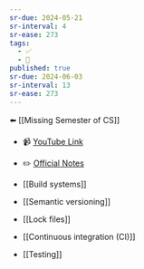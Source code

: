 ```yaml
---
sr-due: 2024-05-21
sr-interval: 4
sr-ease: 273
tags:
  - ✅
  - 🧭
published: true
sr-due: 2024-06-03
sr-interval: 13
sr-ease: 273
---
```

⬅️  [[Missing Semester of CS]]

- 📹 [YouTube Link](https://www.youtube.com/watch?v=_Ms1Z4xfqv4&feature=emb_logo)
- ✏️ [Official Notes](https://missing.csail.mit.edu/2020/metaprogramming/)

- [[Build systems]]
- [[Semantic versioning]]
- [[Lock files]]
- [[Continuous integration (CI)]]
- [[Testing]]